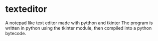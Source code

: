 # texteditor
A notepad like text editor made with pytthon and tkinter
The program is written in python using the tkinter module, then compiled into a python bytecode.
